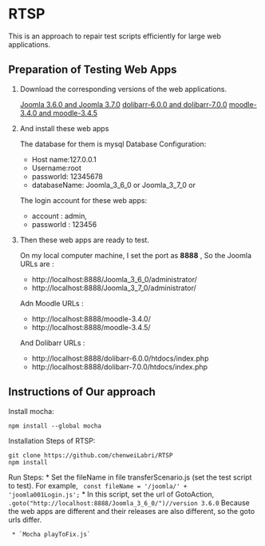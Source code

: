 # RTSP
This is an approach to repair test scripts efficiently for large web applications.

## Preparation of Testing Web Apps

1. Download the corresponding versions of the web applications.

   [Joomla 3.6.0 and Joomla 3.7.0](https://github.com/joomla/joomla-cms/releases)
   [dolibarr-6.0.0 and dolibarr-7.0.0](https://github.com/Dolibarr/dolibarr/releases)
   [moodle-3.4.0 and moodle-3.4.5](https://github.com/moodle/moodle/releases)  

2. And install these web apps   
   
   The database for them is mysql
   Database Configuration:
     * Host name:127.0.0.1
     * Username:root
     * passworld: 12345678
     * databaseName: Joomla_3_6_0 or Joomla_3_7_0 or 

   The login account for these web apps: 
     * account : admin, 
     * passworld : 123456

3. Then these web apps are ready to test.

   On my local computer machine, I set the port as **8888** , 
   So the Joomla URLs are :
     * http://localhost:8888/Joomla_3_6_0/administrator/ 
     * http://localhost:8888/Joomla_3_7_0/administrator/

   Adn Moodle URLs : 
     * http://localhost:8888/moodle-3.4.0/ 
     * http://localhost:8888/moodle-3.4.5/

   And Dolibarr URLs : 
     * http://localhost:8888/dolibarr-6.0.0/htdocs/index.php
     * http://localhost:8888/dolibarr-7.0.0/htdocs/index.php

## Instructions of Our approach

   Install mocha:
   ```
   npm install --global mocha
   ```

   Installation Steps of RTSP:   
   ```
   git clone https://github.com/chenweiLabri/RTSP
   npm install
   ```

   Run Steps:
     * Set the fileName in file  transferScenario.js (set the test script to test). For example, ` const fileName = '/joomla/' + 'joomla001Login.js';`
     * In this script, set the url of GotoAction, `.goto("http://localhost:8888/Joomla_3_6_0/")//version 3.6.0`
       Because the web apps are different and their releases are also different, so the goto urls differ.

     * `Mocha playToFix.js`

   